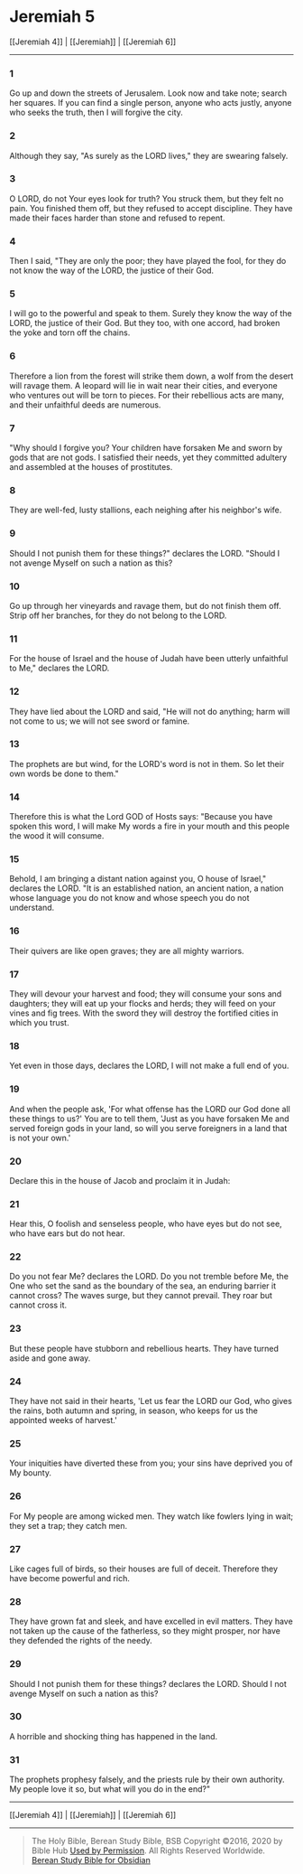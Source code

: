 # Jeremiah 5

[[Jeremiah 4]] | [[Jeremiah]] | [[Jeremiah 6]]

---

### 1
Go up and down the streets of Jerusalem. Look now and take note; search her squares. If you can find a single person, anyone who acts justly, anyone who seeks the truth, then I will forgive the city.

### 2
Although they say, "As surely as the LORD lives," they are swearing falsely.

### 3
O LORD, do not Your eyes look for truth? You struck them, but they felt no pain. You finished them off, but they refused to accept discipline. They have made their faces harder than stone and refused to repent.

### 4
Then I said, "They are only the poor; they have played the fool, for they do not know the way of the LORD, the justice of their God.

### 5
I will go to the powerful and speak to them. Surely they know the way of the LORD, the justice of their God. But they too, with one accord, had broken the yoke and torn off the chains.

### 6
Therefore a lion from the forest will strike them down, a wolf from the desert will ravage them. A leopard will lie in wait near their cities, and everyone who ventures out will be torn to pieces. For their rebellious acts are many, and their unfaithful deeds are numerous.

### 7
"Why should I forgive you? Your children have forsaken Me and sworn by gods that are not gods. I satisfied their needs, yet they committed adultery and assembled at the houses of prostitutes.

### 8
They are well-fed, lusty stallions, each neighing after his neighbor's wife.

### 9
Should I not punish them for these things?" declares the LORD. "Should I not avenge Myself on such a nation as this?

### 10
Go up through her vineyards and ravage them, but do not finish them off. Strip off her branches, for they do not belong to the LORD.

### 11
For the house of Israel and the house of Judah have been utterly unfaithful to Me," declares the LORD.

### 12
They have lied about the LORD and said, "He will not do anything; harm will not come to us; we will not see sword or famine.

### 13
The prophets are but wind, for the LORD's word is not in them. So let their own words be done to them."

### 14
Therefore this is what the Lord GOD of Hosts says: "Because you have spoken this word, I will make My words a fire in your mouth and this people the wood it will consume.

### 15
Behold, I am bringing a distant nation against you, O house of Israel," declares the LORD. "It is an established nation, an ancient nation, a nation whose language you do not know and whose speech you do not understand.

### 16
Their quivers are like open graves; they are all mighty warriors.

### 17
They will devour your harvest and food; they will consume your sons and daughters; they will eat up your flocks and herds; they will feed on your vines and fig trees. With the sword they will destroy the fortified cities in which you trust.

### 18
Yet even in those days, declares the LORD, I will not make a full end of you.

### 19
And when the people ask, 'For what offense has the LORD our God done all these things to us?' You are to tell them, 'Just as you have forsaken Me and served foreign gods in your land, so will you serve foreigners in a land that is not your own.'

### 20
Declare this in the house of Jacob and proclaim it in Judah:

### 21
Hear this, O foolish and senseless people, who have eyes but do not see, who have ears but do not hear.

### 22
Do you not fear Me? declares the LORD. Do you not tremble before Me, the One who set the sand as the boundary of the sea, an enduring barrier it cannot cross? The waves surge, but they cannot prevail. They roar but cannot cross it.

### 23
But these people have stubborn and rebellious hearts. They have turned aside and gone away.

### 24
They have not said in their hearts, 'Let us fear the LORD our God, who gives the rains, both autumn and spring, in season, who keeps for us the appointed weeks of harvest.'

### 25
Your iniquities have diverted these from you; your sins have deprived you of My bounty.

### 26
For My people are among wicked men. They watch like fowlers lying in wait; they set a trap; they catch men.

### 27
Like cages full of birds, so their houses are full of deceit. Therefore they have become powerful and rich.

### 28
They have grown fat and sleek, and have excelled in evil matters. They have not taken up the cause of the fatherless, so they might prosper, nor have they defended the rights of the needy.

### 29
Should I not punish them for these things? declares the LORD. Should I not avenge Myself on such a nation as this?

### 30
A horrible and shocking thing has happened in the land.

### 31
The prophets prophesy falsely, and the priests rule by their own authority. My people love it so, but what will you do in the end?"

---

[[Jeremiah 4]] | [[Jeremiah]] | [[Jeremiah 6]]

---

> The Holy Bible, Berean Study Bible, BSB
> Copyright &copy;2016, 2020 by Bible Hub
> [Used by Permission](https://berean.bible/terms.htm). All Rights Reserved Worldwide.
> [Berean Study Bible for Obsidian](https://github.com/gapmiss/berean-study-bible-for-obsidian)</small>

